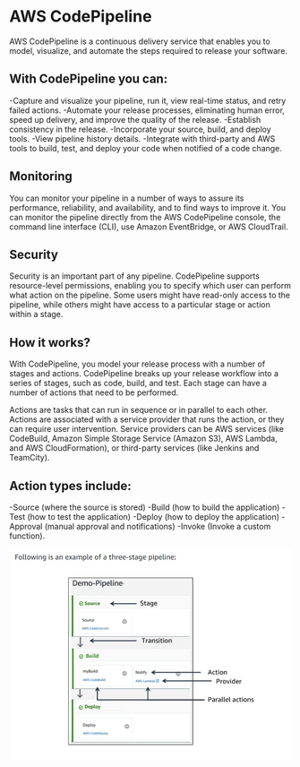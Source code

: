 # AWS CodePipeline
AWS CodePipeline is a continuous delivery service that enables you to model, visualize, and automate the steps required to release your software. 

## With CodePipeline you can:
-Capture and visualize your pipeline, run it, view real-time status, and retry failed actions.
-Automate your release processes, eliminating human error, speed up delivery, and improve the quality of the release. 
-Establish consistency in the release.
-Incorporate your source, build, and deploy tools.
-View pipeline history details.
-Integrate with third-party and AWS tools to build, test, and deploy your code when notified of a code change. 

## Monitoring
You can monitor your pipeline in a number of ways to assure its performance, reliability, and availability, and to find ways to improve it. You can monitor the pipeline directly from the AWS CodePipeline console, the command line interface (CLI), use Amazon EventBridge, or AWS CloudTrail.

## Security
Security is an important part of any pipeline. CodePipeline supports resource-level permissions, enabling you to specify which user can perform what action on the pipeline. Some users might have read-only access to the pipeline, while others might have access to a particular stage or action within a stage. 

## How it works?
With CodePipeline, you model your release process with a number of stages and actions. CodePipeline breaks up your release workflow into a series of stages, such as code, build, and test. Each stage can have a number of actions that need to be performed. 

Actions are tasks that can run in sequence or in parallel to each other. Actions are associated with a service provider that runs the action, or they can require user intervention. Service providers can be AWS services (like CodeBuild, Amazon Simple Storage Service (Amazon S3), AWS Lambda, and AWS CloudFormation), or third-party services (like Jenkins and TeamCity). 

## Action types include: 
-Source (where the source is stored)
-Build (how to build the application)
-Test  (how to test the application)
-Deploy (how to deploy the application)
-Approval (manual approval and notifications)
-Invoke (Invoke a custom function).

![alt text](../../images/codepipeline.png)